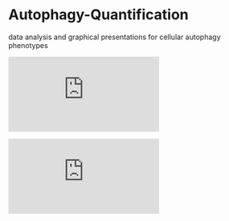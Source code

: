 # Autophagy-Quantification
data analysis and graphical presentations for cellular autophagy phenotypes

![Nikon Elements GA3 for Nuclear counts](https://github.com/Wallan1/Autophagy-Quantification/blob/master/7Jan21_NucleiCount-only.ga3.html)

![Nikon Elements GA3 for LC3/LAMP1 Analysis](https://github.com/Wallan1/Autophagy-Quantification/blob/master/GA3_LC3-puncta_LAMP1_batch_7Jan21_NSW%201_011121.ga3.html)

